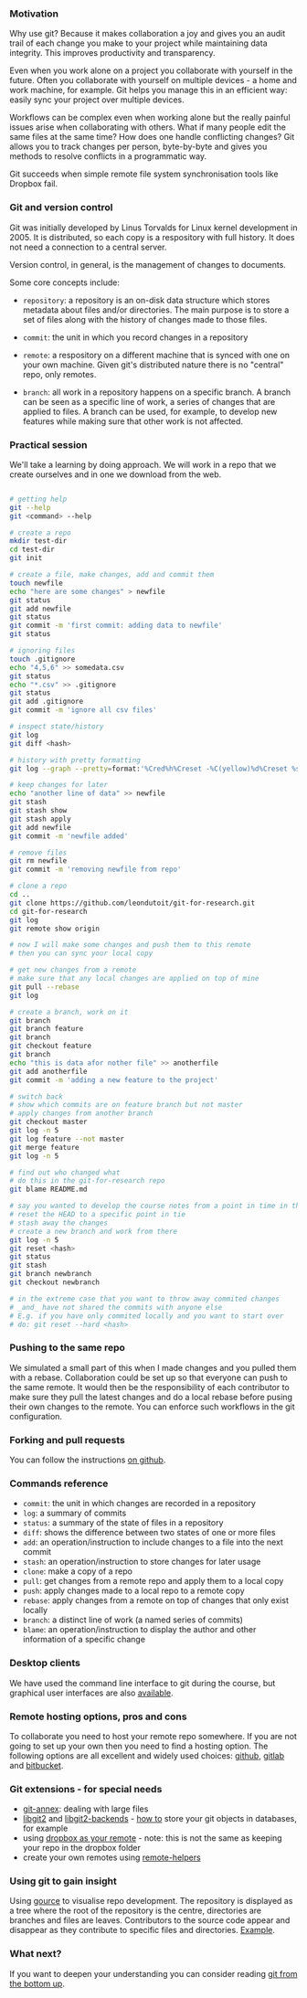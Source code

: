 
### Motivation

Why use git? Because it makes collaboration a joy and gives you an audit trail of each change you make to your project while maintaining data integrity. This improves productivity and transparency.

Even when you work alone on a project you collaborate with yourself in the future. Often you collaborate with yourself on multiple devices - a home and work machine, for example. Git helps you manage this in an efficient way: easily sync your project over multiple devices.

Workflows can be complex even when working alone but the really painful issues arise when collaborating with others. What if many people edit the same files at the same time? How does one handle conflicting changes? Git allows you to track changes per person, byte-by-byte and gives you methods to resolve conflicts in a programmatic way.

Git succeeds when simple remote file system synchronisation tools like Dropbox fail.

### Git and version control

Git was initially developed by Linus Torvalds for Linux kernel development in 2005. It is distributed, so each copy is a respository with full history. It does not need a connection to a central server.

Version control, in general, is the management of changes to documents.

Some core concepts include:

* `repository`: a repository is an on-disk data structure which stores metadata about files and/or directories. The main purpose is to store a set of files along with the history of changes made to those files.

* `commit`: the unit in which you record changes in a repository

* `remote`: a respository on a different machine that is synced with one on your own machine. Given git's distributed nature there is no "central" repo, only remotes.

* `branch`: all work in a repository happens on a specific branch. A branch can be seen as a specific line of work, a series of changes that are applied to files. A branch can be used, for example, to develop new features while making sure that other work is not affected.

### Practical session

We'll take a learning by doing approach. We will work in a repo that we create ourselves and in one we download from the web.

```bash

# getting help
git --help
git <command> --help

# create a repo
mkdir test-dir
cd test-dir
git init

# create a file, make changes, add and commit them
touch newfile
echo "here are some changes" > newfile
git status
git add newfile
git status
git commit -m 'first commit: adding data to newfile'
git status

# ignoring files
touch .gitignore
echo "4,5,6" >> somedata.csv
git status
echo "*.csv" >> .gitignore
git status
git add .gitignore
git commit -m 'ignore all csv files'

# inspect state/history
git log
git diff <hash>

# history with pretty formatting
git log --graph --pretty=format:'%Cred%h%Creset -%C(yellow)%d%Creset %s %Cgreen(%cr) %C(bold blue)<%an>%Creset' --abbrev-commit

# keep changes for later
echo "another line of data" >> newfile
git stash
git stash show
git stash apply
git add newfile
git commit -m 'newfile added'

# remove files
git rm newfile
git commit -m 'removing newfile from repo'
```

```bash
# clone a repo
cd ..
git clone https://github.com/leondutoit/git-for-research.git
cd git-for-research
git log
git remote show origin

# now I will make some changes and push them to this remote
# then you can sync your local copy

# get new changes from a remote
# make sure that any local changes are applied on top of mine
git pull --rebase
git log

# create a branch, work on it
git branch
git branch feature
git branch
git checkout feature
git branch
echo "this is data afor nother file" >> anotherfile
git add anotherfile
git commit -m 'adding a new feature to the project'

# switch back
# show which commits are on feature branch but not master
# apply changes from another branch
git checkout master
git log -n 5
git log feature --not master
git merge feature
git log -n 5
```

```bash
# find out who changed what
# do this in the git-for-research repo
git blame README.md

# say you wanted to develop the course notes from a point in time in the past
# reset the HEAD to a specific point in tie
# stash away the changes
# create a new branch and work from there
git log -n 5
git reset <hash>
git status
git stash
git branch newbranch
git checkout newbranch

# in the extreme case that you want to throw away commited changes
# _and_ have not shared the commits with anyone else
# E.g. if you have only commited locally and you want to start over
# do: git reset --hard <hash>
```

### Pushing to the same repo

We simulated a small part of this when I made changes and you pulled them with a rebase. Collaboration could be set up so that everyone can push to the same remote. It would then be the responsibility of each contributor to make sure they pull the latest changes and do a local rebase before pusing their own changes to the remote. You can enforce such workflows in the git configuration.

### Forking and pull requests

You can follow the instructions [on github](https://help.github.com/articles/using-pull-requests/).

### Commands reference

* `commit`: the unit in which changes are recorded in a repository
* `log`: a summary of commits
* `status`: a summary of the state of files in a repository
* `diff`: shows the difference between two states of one or more files
* `add`: an operation/instruction to include changes to a file into the next commit
* `stash`: an operation/instruction to store changes for later usage
* `clone`: make a copy of a repo
* `pull`: get changes from a remote repo and apply them to a local copy
* `push`: apply changes made to a local repo to a remote copy
* `rebase`: apply changes from a remote on top of changes that only exist locally
* `branch`: a distinct line of work (a named series of commits)
* `blame`: an operation/instruction to display the author and other information of a specific change

### Desktop clients

We have used the command line interface to git during the course, but graphical user interfaces are also [available](https://git-scm.com/download/gui/linux).

### Remote hosting options, pros and cons

To collaborate you need to host your remote repo somewhere. If you are not going to set up your own then you need to find a hosting option. The following options are all excellent and widely used choices: [github](https://github.com), [gitlab](https://about.gitlab.com/) and [bitbucket](https://bitbucket.org/).

### Git extensions - for special needs

* [git-annex](https://git-annex.branchable.com/walkthrough/): dealing with large files
* [libgit2](https://libgit2.github.com/) and [libgit2-backends](https://github.com/libgit2/libgit2-backends) - [how to](http://blog.deveo.com/your-git-repository-in-a-database-pluggable-backends-in-libgit2/) store your git objects in databases, for example
* using [dropbox as your remote](https://github.com/anishathalye/git-remote-dropbox) - note: this is not the same as keeping your repo in the dropbox folder
* create your own remotes using [remote-helpers](https://www.kernel.org/pub/software/scm/git/docs/gitremote-helpers.html)


### Using git to gain insight

Using [gource](http://gource.io/) to visualise repo development. The repository is displayed as a tree where the root of the repository is the centre, directories are branches and files are leaves. Contributors to the source code appear and disappear as they contribute to specific files and directories. [Example](https://www.youtube.com/watch?v=P_02QGsHzEQ).

### What next?

If you want to deepen your understanding you can consider reading [git from the bottom up](http://ftp.newartisans.com/pub/git.from.bottom.up.pdf).
